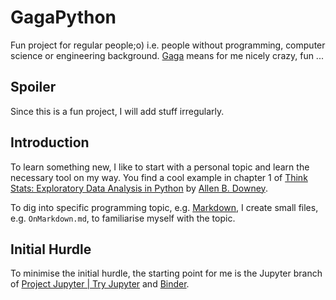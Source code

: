 # GagaPython
Fun project for regular people;o) i.e. people without programming, computer science or engineering background. [Gaga](https://www.duden.de/rechtschreibung/gaga_nicht_recht_bei_Verstand) means for me nicely crazy, fun ...

## Spoiler
Since this is a fun project, I will add stuff irregularly.

## Introduction
To learn something new, I like to start with a personal topic and learn the necessary tool on my way. You find a cool example in chapter 1 of [Think Stats: Exploratory Data Analysis in Python](http://greenteapress.com/thinkstats2/html/thinkstats2002.html) by [Allen B. Downey](https://en.wikipedia.org/wiki/Allen_B._Downey).

To dig into specific programming topic, e.g. [Markdown](https://en.wikipedia.org/wiki/Markdown), I create small files, e.g. ``OnMarkdown.md``, to familiarise myself with the topic. 

## Initial Hurdle
To minimise the initial hurdle, the starting point for me is the Jupyter branch of [Project Jupyter | Try Jupyter](https://jupyter.org/try) and [Binder](https://mybinder.org).
